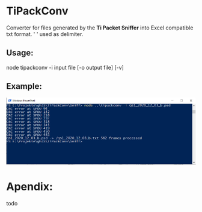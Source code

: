 # TiPackConv

Converter for files generated by the **Ti Packet Sniffer** into Excel compatible txt format.
' ' used as delimiter.

## Usage:

node tipackconv -i input file [-o output file] [-v]

## Example:

![todo](Doc\Example.png)



# Apendix:

todo










 
